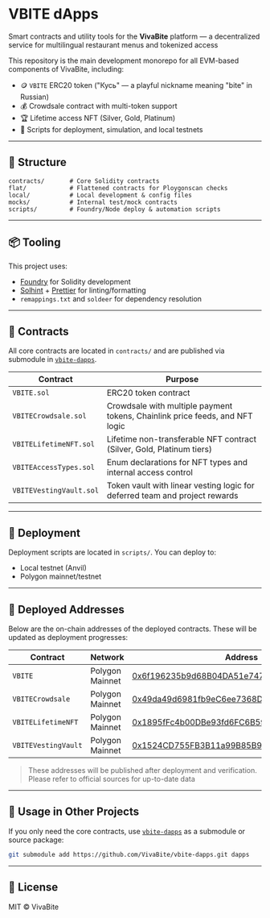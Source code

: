 # VBITE dApps

Smart contracts and utility tools for the **VivaBite** platform — a decentralized service for multilingual restaurant menus and tokenized access

This repository is the main development monorepo for all EVM-based components of VivaBite, including:

- 🪙 `VBITE` ERC20 token ("Кусь" — a playful nickname meaning "bite" in Russian)
- 💰 Crowdsale contract with multi-token support
- 🏆 Lifetime access NFT (Silver, Gold, Platinum)
- 🧩 Scripts for deployment, simulation, and local testnets

---

## 📁 Structure

```text
contracts/       # Core Solidity contracts
flat/            # Flattened contracts for Ploygonscan checks
local/           # Local development & config files
mocks/           # Internal test/mock contracts
scripts/         # Foundry/Node deploy & automation scripts
```

---

## 📦 Tooling

This project uses:

- [Foundry](https://book.getfoundry.sh/) for Solidity development
- [Solhint](https://protofire.github.io/solhint/) + [Prettier](https://prettier.io/) for linting/formatting
- `remappings.txt` and `soldeer` for dependency resolution

---

## 📜 Contracts

All core contracts are located in `contracts/` and are published via submodule in [`vbite-dapps`](https://github.com/VivaBite/vbite-dapps).

| Contract                | Purpose                                                                      |
|-------------------------|------------------------------------------------------------------------------|
| `VBITE.sol`             | ERC20 token contract                                                         |
| `VBITECrowdsale.sol`    | Crowdsale with multiple payment tokens, Chainlink price feeds, and NFT logic |
| `VBITELifetimeNFT.sol`  | Lifetime non-transferable NFT contract (Silver, Gold, Platinum tiers)        |
| `VBITEAccessTypes.sol`  | Enum declarations for NFT types and internal access control                  |
| `VBITEVestingVault.sol` | Token vault with linear vesting logic for deferred team and project rewards  |

---

## 🚀 Deployment

Deployment scripts are located in `scripts/`. You can deploy to:

- Local testnet (Anvil)
- Polygon mainnet/testnet

---

## 📍 Deployed Addresses

Below are the on-chain addresses of the deployed contracts. These will be updated as deployment progresses:

| Contract            | Network         | Address                                                                                                                  |
|---------------------|-----------------|--------------------------------------------------------------------------------------------------------------------------|
| `VBITE`             | Polygon Mainnet | [0x6f196235b9d68B04DA51e747AbDF00e6f944b332](https://polygonscan.com/address/0x6f196235b9d68B04DA51e747AbDF00e6f944b332) |
| `VBITECrowdsale`    | Polygon Mainnet | [0x49da49d6981fb9eC6ee7368D93CcACed8d220458](https://polygonscan.com/address/0x49da49d6981fb9eC6ee7368D93CcACed8d220458) |
| `VBITELifetimeNFT`  | Polygon Mainnet | [0x1895fFc4b00DBe93fd6FC6B59bc08C6825Dadf60](https://polygonscan.com/address/0x1895fFc4b00DBe93fd6FC6B59bc08C6825Dadf60) |
| `VBITEVestingVault` | Polygon Mainnet | [0x1524CD755FB3B11a99B85B9340243C9909bB8A8E](https://polygonscan.com/address/0x1524CD755FB3B11a99B85B9340243C9909bB8A8E) |

> These addresses will be published after deployment and verification. Please refer to official sources for up-to-date data

---

## 📖 Usage in Other Projects

If you only need the core contracts, use [`vbite-dapps`](https://github.com/VivaBite/vbite-dapps) as a submodule or source package:

```bash
git submodule add https://github.com/VivaBite/vbite-dapps.git dapps
```

---

## 📄 License

MIT © VivaBite
